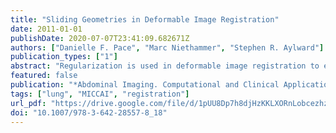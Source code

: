 ```yaml
---
title: "Sliding Geometries in Deformable Image Registration"
date: 2011-01-01
publishDate: 2020-07-07T23:41:09.682671Z
authors: ["Danielle F. Pace", "Marc Niethammer", "Stephen R. Aylward"]
publication_types: ["1"]
abstract: "Regularization is used in deformable image registration to encourage plausible displacement fields, and significantly impacts the derived correspondences. Sliding motion, such as that between the lungs and chest wall and between the abdominal organs, complicates registration because many regularizations are global smoothness constraints that produce errors at object boundaries. We present locally adaptive regularizations that handle sliding objects with locally planar and tubular geometries. These regularizations allow discontinuities to develop in the displacement field at sliding interfaces and increase the independence with which regions surrounding distinct geometric structures can behave. Validation is performed by registering inhale and exhale abdominal computed tomography (CT) images and artificial images of a sliding tube. The sliding registration methods produce more realistic correspondences that may better reflect the underlying physical motion, while performing as well as the diffusive regularization with respect to image match."
featured: false
publication: "*Abdominal Imaging. Computational and Clinical Applications - Third International Workshop, Held in Conjunction with MICCAI 2011, Toronto, ON, Canada, September 18, 2011, Revised Selected Papers*"
tags: ["lung", "MICCAI", "registration"]
url_pdf: "https://drive.google.com/file/d/1pUU8Dp7h8djHzKKLXORnLobcezhz3gVq"
doi: "10.1007/978-3-642-28557-8_18"
---
```


